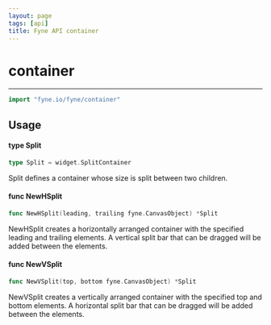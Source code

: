 ```yaml
---
layout: page
tags: [api]
title: Fyne API container
---
```


# container
---
```go
import "fyne.io/fyne/container"
```

## Usage

#### type Split

```go
type Split = widget.SplitContainer
```

Split defines a container whose size is split between two children.

#### func  NewHSplit

```go
func NewHSplit(leading, trailing fyne.CanvasObject) *Split
```
NewHSplit creates a horizontally arranged container with the specified leading and trailing elements. A vertical split bar that can be dragged will be added between the elements.

#### func  NewVSplit

```go
func NewVSplit(top, bottom fyne.CanvasObject) *Split
```
NewVSplit creates a vertically arranged container with the specified top and bottom elements. A horizontal split bar that can be dragged will be added between the elements.
